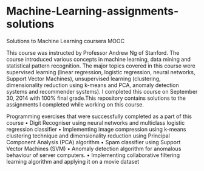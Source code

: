 # Machine-Learning-assignments-solutions
Solutions to Machine Learning coursera MOOC

This course was instructed by Professor Andrew Ng of Stanford. The course introduced various concepts in machine learning, data mining and statistical pattern recognition. The major topics covered in this course were supervised learning (linear regression, logistic regression, neural networks, Support Vector Machines), unsupervised learning (clustering, dimensionality reduction using k-means and PCA, anomaly detection systems and recommender systems). I completed this course on September 30, 2014 with 100% final grade.This repository contains solutions to the assignments I completed while working on this course.

Programming exercises that were successfully completed as a part of this course
•	Digit Recogniser using neural networks and multiclass logistic regression classifier
•	Implementing image compression using k-means clustering technique and dimensionality reduction using Principal Component Analysis (PCA) algorithm
•	Spam classifier using Support Vector Machines (SVM)
•	Anomaly detection algorithm for anomalous behaviour of server computers.
•	Implementing collaborative filtering learning algorithm and applying it on a movie dataset
